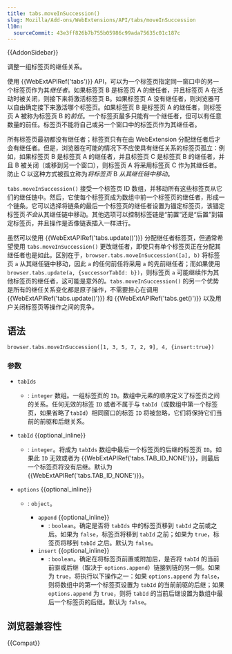 ```yaml
---
title: tabs.moveInSuccession()
slug: Mozilla/Add-ons/WebExtensions/API/tabs/moveInSuccession
l10n:
  sourceCommit: 43e3ff826b7b755b05986c99ada75635c01c187c
---
```


{{AddonSidebar}}

调整一组标签页的继任关系。

使用 {{WebExtAPIRef('tabs')}} API，可以为一个标签页指定同一窗口中的另一个标签页作为其*继任者*。如果标签页 B 是标签页 A 的继任者，并且标签页 A 在活动时被关闭，则接下来将激活标签页 B。如果标签页 A 没有继任者，则浏览器可以自由确定接下来激活哪个标签页。如果标签页 B 是标签页 A 的继任者，则标签页 A 被称为标签页 B 的*前任*。一个标签页最多只能有一个继任者，但可以有任意数量的前任。标签页不能将自己或另一个窗口中的标签页作为其继任者。

所有标签页最初都没有继任者；标签页只有在由 WebExtension 分配继任者后才会有继任者。但是，浏览器在可能的情况下不应使具有继任关系的标签页孤立：例如，如果标签页 B 是标签页 A 的继任者，并且标签页 C 是标签页 B 的继任者，并且 B 被关闭（或移到另一个窗口），则标签页 A 将采用标签页 C 作为其继任者。防止 C 以这种方式被孤立称为*将标签页* B *从其继任链中移动*。

`tabs.moveInSuccession()` 接受一个标签页 ID 数组，并移动所有这些标签页从它们的继任链中。然后，它使每个标签页成为数组中前一个标签页的继任者，形成一个链条。它可以选择将链条的最后一个标签页的继任者设置为锚定标签页，该锚定标签页*不会*从其继任链中移动。其他选项可以控制标签链是“前置”还是“后置”到锚定标签页，并且操作是否像链表插入一样进行。

虽然可以使用 {{WebExtAPIRef('tabs.update()')}} 分配继任者标签页，但通常希望使用 `tabs.moveInSuccession()` 更改继任者，即使只有单个标签页正在分配其继任者也是如此。区别在于，`browser.tabs.moveInSuccession([a], b)` 将标签页 `a` 从其继任链中移动，因此 `a` 的任何前任将采用 `a` 的先前继任者；而如果使用 `browser.tabs.update(a, {successorTabId: b})`，则标签页 `a` 可能继续作为其他标签页的继任者，这可能是意外的。`tabs.moveInSuccession()` 的另一个优势是所有的继任关系变化都是原子操作，不需要担心在调用 {{WebExtAPIRef('tabs.update()')}} 和 {{WebExtAPIRef('tabs.get()')}} 以及用户关闭标签页等操作之间的竞争。

## 语法

```js-nolint
browser.tabs.moveInSuccession([1, 3, 5, 7, 2, 9], 4, {insert:true})
```

### 参数

- `tabIds`
  - : `integer` 数组。一组标签页的 `ID`。数组中元素的顺序定义了标签页之间的关系。任何无效的标签 `ID` 或者不属于与 `tabId`（或数组中第一个标签页，如果省略了`tabId`）相同窗口的标签 `ID` 将被忽略，它们将保持它们当前的前驱和后继关系。
- `tabId` {{optional_inline}}
  - : `integer`。将成为 `tabIds` 数组中最后一个标签页的后继的标签页 `ID`。如果此 `ID` 无效或者为 {{WebExtAPIRef('tabs.TAB_ID_NONE')}}，则最后一个标签页将没有后继。默认为 {{WebExtAPIRef('tabs.TAB_ID_NONE')}}。
- `options` {{optional_inline}}

  - : `object`。

    - `append` {{optional_inline}}
      - : `boolean`。确定是否将 `tabIds` 中的标签页移到 `tabId` 之前或之后。如果为 `false`，标签页将移到 `tabId` 之前；如果为 `true`，标签页将移到 `tabId` 之后。默认为 `false`。
    - `insert` {{optional_inline}}
      - : `boolean`。确定在将标签页前置或附加后，是否将 `tabId` 的当前前驱或后继（取决于 `options.append`）链接到链的另一侧。如果为 `true`，将执行以下操作之一：如果 `options.append` 为 `false`，则将数组中的第一个标签页设置为 `tabId` 的当前前驱的后继；如果 `options.append` 为 `true`，则将 `tabId` 的当前后继设置为数组中最后一个标签页的后继。默认为 `false`。

## 浏览器兼容性

{{Compat}}

